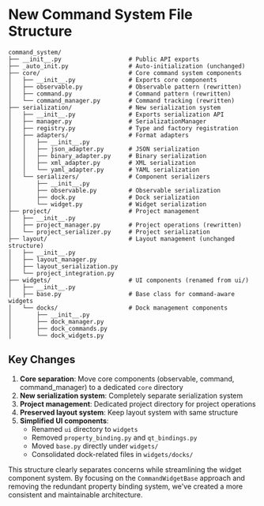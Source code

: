 # New Command System File Structure

```
command_system/
├── __init__.py                   # Public API exports
├── _auto_init.py                 # Auto-initialization (unchanged)
├── core/                         # Core command system components
│   ├── __init__.py               # Exports core components
│   ├── observable.py             # Observable pattern (rewritten)
│   ├── command.py                # Command pattern (rewritten)
│   └── command_manager.py        # Command tracking (rewritten)
├── serialization/                # New serialization system
│   ├── __init__.py               # Exports serialization API
│   ├── manager.py                # SerializationManager
│   ├── registry.py               # Type and factory registration
│   ├── adapters/                 # Format adapters
│   │   ├── __init__.py
│   │   ├── json_adapter.py       # JSON serialization
│   │   ├── binary_adapter.py     # Binary serialization
│   │   ├── xml_adapter.py        # XML serialization
│   │   └── yaml_adapter.py       # YAML serialization
│   └── serializers/              # Component serializers
│       ├── __init__.py
│       ├── observable.py         # Observable serialization
│       ├── dock.py               # Dock serialization
│       └── widget.py             # Widget serialization
├── project/                      # Project management
│   ├── __init__.py
│   ├── project_manager.py        # Project operations (rewritten)
│   └── project_serializer.py     # Project serialization
├── layout/                       # Layout management (unchanged structure)
│   ├── __init__.py
│   ├── layout_manager.py
│   ├── layout_serialization.py
│   └── project_integration.py
├── widgets/                      # UI components (renamed from ui/)
│   ├── __init__.py
│   ├── base.py                   # Base class for command-aware widgets
│   └── docks/                    # Dock management components
│       ├── __init__.py
│       ├── dock_manager.py
│       ├── dock_commands.py
│       └── dock_widgets.py
```

## Key Changes

1. **Core separation**: Move core components (observable, command, command_manager) to a dedicated `core` directory
2. **New serialization system**: Completely separate serialization system
3. **Project management**: Dedicated project directory for project operations
4. **Preserved layout system**: Keep layout system with same structure
5. **Simplified UI components**: 
   - Renamed `ui` directory to `widgets`
   - Removed `property_binding.py` and `qt_bindings.py`
   - Moved `base.py` directly under `widgets/`
   - Consolidated dock-related files in `widgets/docks/`

This structure clearly separates concerns while streamlining the widget component system. By focusing on the `CommandWidgetBase` approach and removing the redundant property binding system, we've created a more consistent and maintainable architecture.